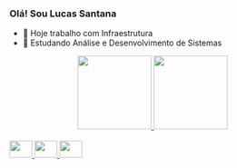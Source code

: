 ### Olá! Sou Lucas Santana

- 🔭 Hoje trabalho com Infraestrutura
- 🌱 Estudando Análise e Desenvolvimento de Sistemas 

<div align="center">
  <a href="https://github.com/lsantna01">
  <img height="130" src="https://github-readme-stats.vercel.app/api?username=lsantana01&show_icons=true&theme=dark&include_all_commits=true&count_private=true"/>
  <img height="130" src="https://github-readme-stats.vercel.app/api/top-langs/?username=lsantana01&layout=compact&langs_count=7&theme=dark"/>
</div>
<div style="display: inline_block"><br>
<img height="30" width="40" src="https://cdn.jsdelivr.net/gh/devicons/devicon/icons/java/java-original.svg" />
<img height="30" width="40" src="https://cdn.jsdelivr.net/gh/devicons/devicon/icons/css3/css3-original.svg" />
<img height="30" width="40" src="https://cdn.jsdelivr.net/gh/devicons/devicon/icons/html5/html5-original.svg"/>
</div>
<div>
<a href ="https://img.shields.io/badge/LinkedIn-0077B5?style=for-the-badge&logo=linkedin&logoColor=white"<a/>
 </div>
